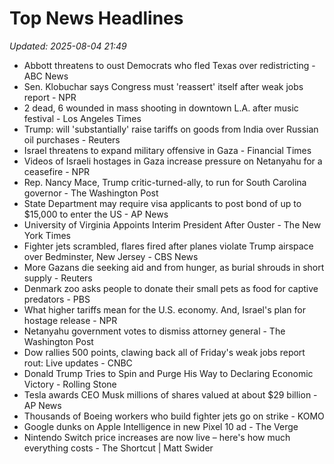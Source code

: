 # Top News Headlines

_Updated: 2025-08-04 21:49_

- Abbott threatens to oust Democrats who fled Texas over redistricting - ABC News
- Sen. Klobuchar says Congress must 'reassert' itself after weak jobs report - NPR
- 2 dead, 6 wounded in mass shooting in downtown L.A. after music festival - Los Angeles Times
- Trump: will 'substantially' raise tariffs on goods from India over Russian oil purchases - Reuters
- Israel threatens to expand military offensive in Gaza - Financial Times
- Videos of Israeli hostages in Gaza increase pressure on Netanyahu for a ceasefire - NPR
- Rep. Nancy Mace, Trump critic-turned-ally, to run for South Carolina governor - The Washington Post
- State Department may require visa applicants to post bond of up to $15,000 to enter the US - AP News
- University of Virginia Appoints Interim President After Ouster - The New York Times
- Fighter jets scrambled, flares fired after planes violate Trump airspace over Bedminster, New Jersey - CBS News
- More Gazans die seeking aid and from hunger, as burial shrouds in short supply - Reuters
- Denmark zoo asks people to donate their small pets as food for captive predators - PBS
- What higher tariffs mean for the U.S. economy. And, Israel's plan for hostage release - NPR
- Netanyahu government votes to dismiss attorney general - The Washington Post
- Dow rallies 500 points, clawing back all of Friday's weak jobs report rout: Live updates - CNBC
- Donald Trump Tries to Spin and Purge His Way to Declaring Economic Victory - Rolling Stone
- Tesla awards CEO Musk millions of shares valued at about $29 billion - AP News
- Thousands of Boeing workers who build fighter jets go on strike - KOMO
- Google dunks on Apple Intelligence in new Pixel 10 ad - The Verge
- Nintendo Switch price increases are now live – here's how much everything costs - The Shortcut | Matt Swider